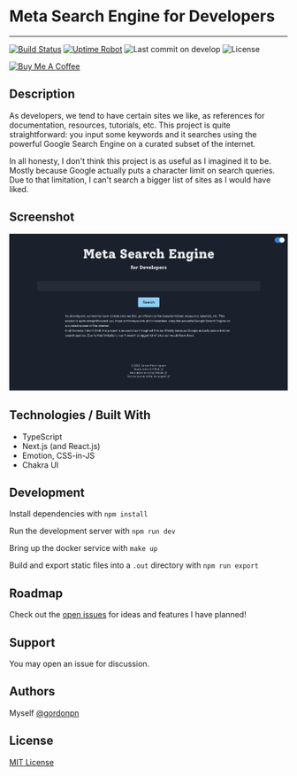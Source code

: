 # Meta Search Engine for Developers

---

[![Build Status](https://drone.gordon-pn.com/api/badges/gordonpn/dev-meta-search/status.svg)](https://drone.gordon-pn.com/gordonpn/dev-meta-search)
[![Uptime Robot](https://badgen.net/uptime-robot/status/m785513881-2584a61d32ce44fbda6f8c54)](https://search.gordon-pn.com)
![Last commit on develop](https://badgen.net/github/last-commit/gordonpn/dev-meta-search/develop)
![License](https://badgen.net/github/license/gordonpn/dev-meta-search)

[![Buy Me A Coffee](https://www.buymeacoffee.com/assets/img/custom_images/orange_img.png)](https://www.buymeacoffee.com/gordonpn)

## Description

As developers, we tend to have certain sites we like, as references
for documentation, resources, tutorials, etc. This project is quite
straightforward: you input some keywords and it searches using the
powerful Google Search Engine on a curated subset of the internet.

In all honesty, I don't think this project is as useful as I
imagined it to be. Mostly because Google actually puts a character limit on
search queries. Due to that limitation, I can't search a bigger
list of sites as I would have liked.

## Screenshot

[![Screenshot](./docs/screenshot.png)](https://search.gordon-pn.com)

## Technologies / Built With

- TypeScript
- Next.js (and React.js)
- Emotion, CSS-in-JS
- Chakra UI

## Development

Install dependencies with `npm install`

Run the development server with `npm run dev`

Bring up the docker service with `make up`

Build and export static files into a `.out` directory with `npm run export`

## Roadmap

Check out the [open issues](https://github.com/gordonpn/dev-meta-search/issues?q=is%3Aissue+is%3Aopen+sort%3Aupdated-desc) for ideas and features I have planned!

## Support

You may open an issue for discussion.

## Authors

Myself [@gordonpn](https://github.com/gordonpn)

## License

[MIT License](./LICENSE)
